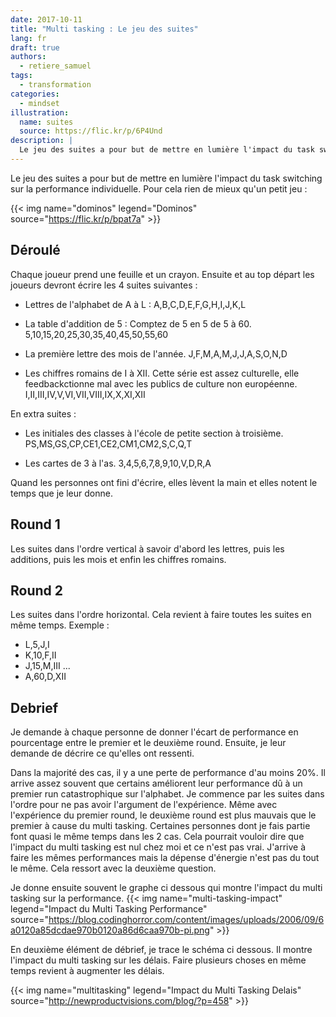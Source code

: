 ```yaml
---
date: 2017-10-11
title: "Multi tasking : Le jeu des suites"
lang: fr
draft: true
authors:
  - retiere_samuel
tags:
  - transformation
categories:
  - mindset
illustration:
  name: suites
  source: https://flic.kr/p/6P4Und
description: |
  Le jeu des suites a pour but de mettre en lumière l'impact du task switching sur la performance individuelle.
---
```

Le jeu des suites a pour but de mettre en lumière l'impact du task switching sur la performance individuelle. Pour cela rien de mieux qu'un petit jeu :

{{< img name="dominos" legend="Dominos" source="https://flic.kr/p/bpat7a" >}}

## Déroulé
Chaque joueur prend une feuille et un crayon. Ensuite et au top départ les joueurs devront écrire les 4 suites suivantes :

- Lettres de l'alphabet de A à L :
	A,B,C,D,E,F,G,H,I,J,K,L

- La table d'addition de 5 : Comptez de 5 en 5 de 5 à 60.
	5,10,15,20,25,30,35,40,45,50,55,60

- La première lettre des mois de l'année.
	J,F,M,A,M,J,J,A,S,O,N,D

- Les chiffres romains de I à XII. Cette série est assez culturelle, elle feedbackctionne mal avec les publics de culture non européenne.
	I,II,III,IV,V,VI,VII,VIII,IX,X,XI,XII

En extra suites :

- Les initiales des classes à l'école de petite section à troisième.
	PS,MS,GS,CP,CE1,CE2,CM1,CM2,S,C,Q,T

- Les cartes de 3 à l'as.
	3,4,5,6,7,8,9,10,V,D,R,A

Quand les personnes ont fini d'écrire, elles lèvent la main et elles notent le temps que je leur donne.

## Round 1
Les suites dans l'ordre vertical à savoir d'abord les lettres, puis les additions, puis les mois et enfin les chiffres romains.

## Round 2
Les suites dans l'ordre horizontal. Cela revient à faire toutes les suites en même temps.
Exemple :
- L,5,J,I
- K,10,F,II
- J,15,M,III
...
- A,60,D,XII

## Debrief
Je demande à chaque personne de donner l'écart de performance en pourcentage entre le premier et le deuxième round. Ensuite, je leur demande de décrire ce qu'elles ont ressenti.

Dans la majorité des cas, il y a une perte de performance d'au moins 20%. Il arrive assez souvent que certains améliorent leur performance dû à un premier run catastrophique sur l'alphabet. Je commence par les suites dans l'ordre pour ne pas avoir l'argument de l'expérience. Même avec l'expérience du premier round, le deuxième round est plus mauvais que le premier à cause du multi tasking. Certaines personnes dont je fais partie font quasi le même temps dans les 2 cas. Cela pourrait vouloir dire que l'impact du multi tasking est nul chez moi et ce n'est pas vrai. J'arrive à faire les mêmes performances mais la dépense d'énergie n'est pas du tout le même. Cela ressort avec la deuxième question.

Je donne ensuite souvent le graphe ci dessous qui montre l'impact du multi tasking sur la performance.
{{< img name="multi-tasking-impact" legend="Impact du Multi Tasking Performance" source="https://blog.codinghorror.com/content/images/uploads/2006/09/6a0120a85dcdae970b0120a86d6caa970b-pi.png" >}}

En deuxième élément de débrief, je trace le schéma ci dessous. Il montre l'impact du multi tasking sur les délais. Faire plusieurs choses en même temps revient à augmenter les délais.

{{< img name="multitasking" legend="Impact du Multi Tasking Delais" source="http://newproductvisions.com/blog/?p=458" >}}
